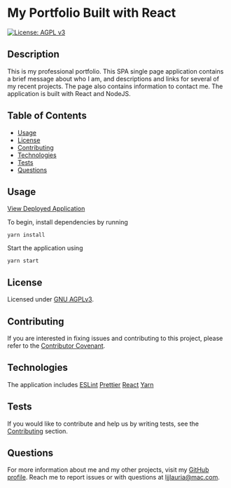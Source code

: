 # My Portfolio Built with React
  [![License: AGPL v3](https://img.shields.io/badge/License-AGPL%20v3-blue.svg)](https://www.gnu.org/licenses/agpl-3.0)

  ## Description
  This is my professional portfolio. This SPA single page application contains a brief message about who I am, and descriptions and links for several of my recent projects. The page also contains information to contact me.  The application is built with React and NodeJS.

  ## Table of Contents
  * [Usage](#usage)
  * [License](#license)
  * [Contributing](#contributing)
  * [Technologies](#technologies)
  * [Tests](#tests)
  * [Questions](#questions)


  ## Usage
[View Deployed Application](https://lindseyjeejan.github.io/my-portfolio-react/)

  To begin, install dependencies by running
  ```
  yarn install 
  ```
  Start the application using 
  ```
yarn start
```

  ## License
  Licensed under [GNU AGPLv3](https://spdx.org/licenses/AGPL-3.0-or-later.html).

  ## Contributing
  
  If you are interested in fixing issues and contributing to this project, please refer to the [Contributor Covenant](https://www.contributor-covenant.org/).

  ## Technologies
  The application includes
    [ESLint](https://eslint.org/)
  [Prettier](https://prettier.io/)
  [React](https://reactjs.org/)
    [Yarn](https://yarnpkg.com/)

  ## Tests
  
  If you would like to contribute and help us by writing tests, see the [Contributing](#contributing) section.

  ## Questions
  For more information about me and my other projects, visit my [GitHub profile](https://github.com/LindseyJeeJan). Reach me to report issues or with questions at [ljjlauria@mac.com](mailto:ljjlauria@mac.com).
